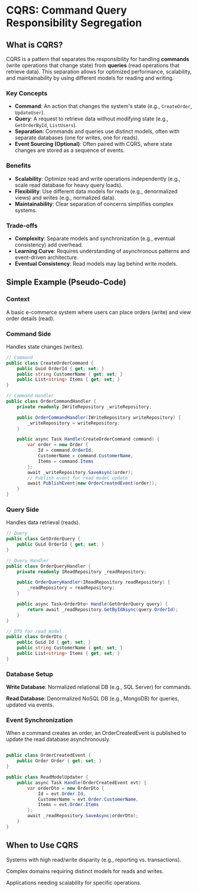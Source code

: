# CQRS: Command Query Responsibility Segregation

## What is CQRS?

CQRS is a pattern that separates the responsibility for handling **commands** (write operations that change state) from **queries** (read operations that retrieve data). This separation allows for optimized performance, scalability, and maintainability by using different models for reading and writing.

### Key Concepts
- **Command**: An action that changes the system's state (e.g., `CreateOrder`, `UpdateUser`).
- **Query**: A request to retrieve data without modifying state (e.g., `GetOrderById`, `ListUsers`).
- **Separation**: Commands and queries use distinct models, often with separate databases (one for writes, one for reads).
- **Event Sourcing (Optional)**: Often paired with CQRS, where state changes are stored as a sequence of events.

### Benefits
- **Scalability**: Optimize read and write operations independently (e.g., scale read database for heavy query loads).
- **Flexibility**: Use different data models for reads (e.g., denormalized views) and writes (e.g., normalized data).
- **Maintainability**: Clear separation of concerns simplifies complex systems.

### Trade-offs
- **Complexity**: Separate models and synchronization (e.g., eventual consistency) add overhead.
- **Learning Curve**: Requires understanding of asynchronous patterns and event-driven architecture.
- **Eventual Consistency**: Read models may lag behind write models.

## Simple Example (Pseudo-Code)

### Context
A basic e-commerce system where users can place orders (write) and view order details (read).

### Command Side
Handles state changes (writes).

```csharp
// Command
public class CreateOrderCommand {
    public Guid OrderId { get; set; }
    public string CustomerName { get; set; }
    public List<string> Items { get; set; }
}

// Command Handler
public class OrderCommandHandler {
    private readonly IWriteRepository _writeRepository;

    public OrderCommandHandler(IWriteRepository writeRepository) {
        _writeRepository = writeRepository;
    }

    public async Task Handle(CreateOrderCommand command) {
        var order = new Order {
            Id = command.OrderId,
            CustomerName = command.CustomerName,
            Items = command.Items
        };
        await _writeRepository.SaveAsync(order);
        // Publish event for read model update
        await PublishEvent(new OrderCreatedEvent(order));
    }
}
```
### Query Side
Handles data retrieval (reads).
```csharp
// Query
public class GetOrderQuery {
    public Guid OrderId { get; set; }
}

// Query Handler
public class OrderQueryHandler {
    private readonly IReadRepository _readRepository;

    public OrderQueryHandler(IReadRepository readRepository) {
        _readRepository = readRepository;
    }

    public async Task<OrderDto> Handle(GetOrderQuery query) {
        return await _readRepository.GetByIdAsync(query.OrderId);
    }
}

// DTO for read model
public class OrderDto {
    public Guid Id { get; set; }
    public string CustomerName { get; set; }
    public List<string> Items { get; set; }
}
```
### Database Setup
**Write Database**: Normalized relational DB (e.g., SQL Server) for commands.

**Read Database**: Denormalized NoSQL DB (e.g., MongoDB) for queries, updated via events.

### Event Synchronization
When a command creates an order, an OrderCreatedEvent is published to update the read database asynchronously.
```csharp

public class OrderCreatedEvent {
    public Order Order { get; set; }
}

public class ReadModelUpdater {
    public async Task Handle(OrderCreatedEvent evt) {
        var orderDto = new OrderDto {
            Id = evt.Order.Id,
            CustomerName = evt.Order.CustomerName,
            Items = evt.Order.Items
        };
        await _readRepository.SaveAsync(orderDto);
    }
}
```
## When to Use CQRS
Systems with high read/write disparity (e.g., reporting vs. transactions).

Complex domains requiring distinct models for reads and writes.

Applications needing scalability for specific operations.



